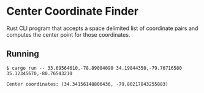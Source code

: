 # Center Coordinate Finder

Rust CLI program that accepts a space delimited list of coordinate pairs and computes the center point for those coordinates.

## Running

```shell
$ cargo run -- 33.69564610,-78.89004090 34.19844350,-79.76716580 35.12345670,-80.76543210

Center coordinates: (34.34156148806436, -79.80217843255883)
```

